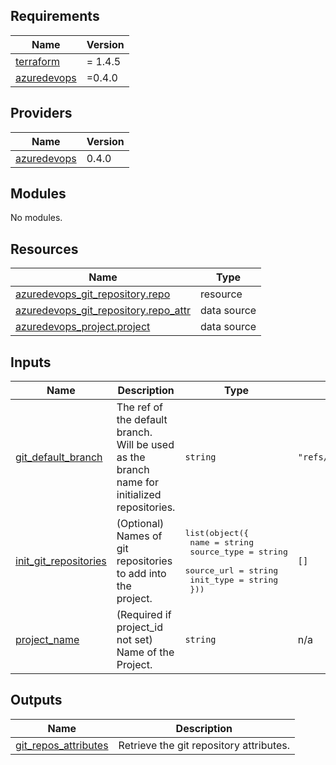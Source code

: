 ## Requirements

| Name | Version |
|------|---------|
| <a name="requirement_terraform"></a> [terraform](#requirement\_terraform) | = 1.4.5 |
| <a name="requirement_azuredevops"></a> [azuredevops](#requirement\_azuredevops) | =0.4.0 |

## Providers

| Name | Version |
|------|---------|
| <a name="provider_azuredevops"></a> [azuredevops](#provider\_azuredevops) | 0.4.0 |

## Modules

No modules.

## Resources

| Name | Type |
|------|------|
| [azuredevops_git_repository.repo](https://registry.terraform.io/providers/microsoft/azuredevops/0.4.0/docs/resources/git_repository) | resource |
| [azuredevops_git_repository.repo_attr](https://registry.terraform.io/providers/microsoft/azuredevops/0.4.0/docs/data-sources/git_repository) | data source |
| [azuredevops_project.project](https://registry.terraform.io/providers/microsoft/azuredevops/0.4.0/docs/data-sources/project) | data source |

## Inputs

| Name | Description | Type | Default | Required |
|------|-------------|------|---------|:--------:|
| <a name="input_git_default_branch"></a> [git\_default\_branch](#input\_git\_default\_branch) | The ref of the default branch. <br>Will be used as the branch name for initialized repositories. | `string` | `"refs/heads/master"` | no |
| <a name="input_init_git_repositories"></a> [init\_git\_repositories](#input\_init\_git\_repositories) | (Optional) Names of git repositories to add into the <br>project. | <pre>list(object({<br>    name        = string<br>    source_type = string<br>    source_url  = string<br>    init_type   = string<br>  }))</pre> | `[]` | no |
| <a name="input_project_name"></a> [project\_name](#input\_project\_name) | (Required if project\_id not set) Name of the Project. | `string` | n/a | yes |

## Outputs

| Name | Description |
|------|-------------|
| <a name="output_git_repos_attributes"></a> [git\_repos\_attributes](#output\_git\_repos\_attributes) | Retrieve the git repository attributes. |

